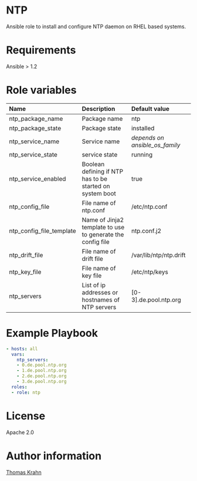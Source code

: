 NTP
==========

Ansible role to install and configure NTP daemon on RHEL based systems.

# Requirements

Ansible > 1.2

# Role variables
| Name | Description | Default value |
|:-----|:-----|:-----|
| ntp_package_name | Package name | ntp |
| ntp_package_state | Package state | installed |
| ntp_service_name | Service name | _depends on ansible_os_family_ |
| ntp_service_state | service state | running |
| ntp_service_enabled | Boolean defining if NTP has to be started on system boot | true |
| ntp_config_file | File name of ntp.conf | /etc/ntp.conf |
| ntp_config_file_template | Name of Jinja2 template to use to generate the config file | ntp.conf.j2 |
| ntp_drift_file | File name of drift file | /var/lib/ntp/ntp.drift |
| ntp_key_file | File name of key file | /etc/ntp/keys |
| ntp_servers | List of ip addresses or hostnames of NTP servers | [0-3].de.pool.ntp.org |

# Example Playbook

```yaml
- hosts: all
  vars:
    ntp_servers:
    - 0.de.pool.ntp.org
    - 1.de.pool.ntp.org
    - 2.de.pool.ntp.org
    - 3.de.pool.ntp.org
  roles:
  - role: ntp
```

# License

Apache 2.0

# Author information
[Thomas Krahn]

[Thomas Krahn]: mailto:ntbc@gmx.net
